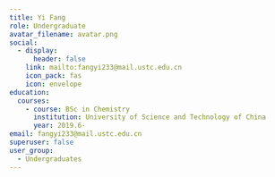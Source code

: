 ```yaml
---
title: Yi Fang
role: Undergraduate
avatar_filename: avatar.png
social:
  - display:
      header: false
    link: mailto:fangyi233@mail.ustc.edu.cn
    icon_pack: fas
    icon: envelope
education:
  courses:
    - course: BSc in Chemistry
      institution: University of Science and Technology of China
      year: 2019.6-
email: fangyi233@mail.ustc.edu.cn
superuser: false
user_group:
  - Undergraduates
---
```

